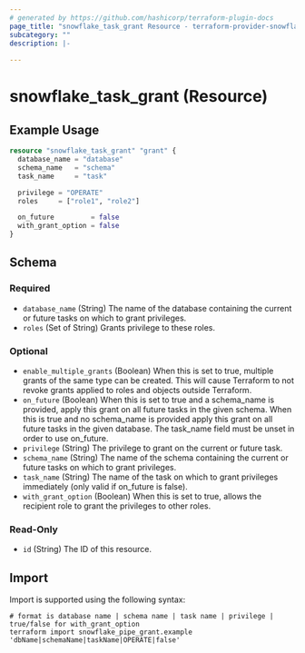 ```yaml
---
# generated by https://github.com/hashicorp/terraform-plugin-docs
page_title: "snowflake_task_grant Resource - terraform-provider-snowflake"
subcategory: ""
description: |-
  
---
```


# snowflake_task_grant (Resource)



## Example Usage

```terraform
resource "snowflake_task_grant" "grant" {
  database_name = "database"
  schema_name   = "schema"
  task_name     = "task"

  privilege = "OPERATE"
  roles     = ["role1", "role2"]

  on_future         = false
  with_grant_option = false
}
```

<!-- schema generated by tfplugindocs -->
## Schema

### Required

- `database_name` (String) The name of the database containing the current or future tasks on which to grant privileges.
- `roles` (Set of String) Grants privilege to these roles.

### Optional

- `enable_multiple_grants` (Boolean) When this is set to true, multiple grants of the same type can be created. This will cause Terraform to not revoke grants applied to roles and objects outside Terraform.
- `on_future` (Boolean) When this is set to true and a schema_name is provided, apply this grant on all future tasks in the given schema. When this is true and no schema_name is provided apply this grant on all future tasks in the given database. The task_name field must be unset in order to use on_future.
- `privilege` (String) The privilege to grant on the current or future task.
- `schema_name` (String) The name of the schema containing the current or future tasks on which to grant privileges.
- `task_name` (String) The name of the task on which to grant privileges immediately (only valid if on_future is false).
- `with_grant_option` (Boolean) When this is set to true, allows the recipient role to grant the privileges to other roles.

### Read-Only

- `id` (String) The ID of this resource.

## Import

Import is supported using the following syntax:

```shell
# format is database name | schema name | task name | privilege | true/false for with_grant_option
terraform import snowflake_pipe_grant.example 'dbName|schemaName|taskName|OPERATE|false'
```
